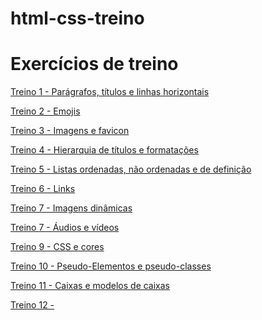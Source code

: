 # html-css-treino

<h1>Exercícios de treino</h1>

<a href="">Treino 1 - Parágrafos, títulos e linhas horizontais</a>

<a href="#">Treino 2 - Emojis</a>

<a href="#">Treino 3 - Imagens e favicon</a>

<a href="#">Treino 4 - Hierarquia de títulos e formatações</a>

<a href="#">Treino 5 - Listas ordenadas, não ordenadas e de definição</a>

<a href="#">Treino 6 - Links</a>

<a href="#">Treino 7 - Imagens dinâmicas</a>

<a href="#">Treino 7 - Áudios e vídeos</a>

<a href="#">Treino 9 - CSS e cores</a>

<a href="#">Treino 10 - Pseudo-Elementos e pseudo-classes</a>

<a href="#">Treino 11 - Caixas e modelos de caixas</a>

<a href="#">Treino 12 - </a>
 
